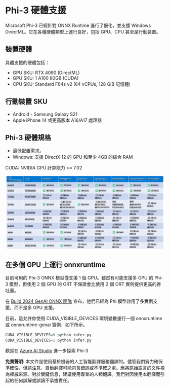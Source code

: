 # Phi-3 硬體支援

Microsoft Phi-3 已經針對 ONNX Runtime 進行了優化，並支援 Windows DirectML。它在各種硬體類型上運行良好，包括 GPU、CPU 甚至是行動裝置。

## 裝置硬體
具體支援的硬體包括：

- GPU SKU: RTX 4090 (DirectML)
- GPU SKU: 1 A100 80GB (CUDA)
- CPU SKU: Standard F64s v2 (64 vCPUs, 128 GiB 記憶體)

## 行動裝置 SKU

- Android - Samsung Galaxy S21
- Apple iPhone 14 或更高版本 A16/A17 處理器

## Phi-3 硬體規格

- 最低配置需求。
- Windows: 支援 DirectX 12 的 GPU 和至少 4GB 的綜合 RAM

CUDA: NVIDIA GPU 計算能力 >= 7.02

![HardwareSupport](../../../../translated_images/phi3hardware.18078f58e0564ddd43d2acce655b86f50c1b2dd9fe2be2b52d49d835bcf36fbc.tw.png)

## 在多個 GPU 上運行 onnxruntime

目前可用的 Phi-3 ONNX 模型僅支援 1 個 GPU。雖然有可能支援多 GPU 的 Phi-3 模型，但使用 2 個 GPU 的 ORT 不保證會比使用 2 個 ORT 實例提供更高的吞吐量。

在 [Build 2024 GenAI ONNX 團隊](https://youtu.be/WLW4SE8M9i8?si=EtG04UwDvcjunyfC) 宣布，他們已經為 Phi 模型啟用了多實例支援，而不是多 GPU 支援。

目前，這允許你使用 CUDA_VISIBLE_DEVICES 環境變數運行一個 onnxruntime 或 onnxruntime-genai 實例，如下所示。

```Python
CUDA_VISIBLE_DEVICES=0 python infer.py
CUDA_VISIBLE_DEVICES=1 python infer.py
```

歡迎在 [Azure AI Studio](https://ai.azure.com) 進一步探索 Phi-3

**免責聲明**:
本文件是使用基於機器的人工智能翻譯服務翻譯的。儘管我們努力確保準確性，但請注意，自動翻譯可能包含錯誤或不準確之處。應將原始語言的文件視為權威來源。對於關鍵信息，建議使用專業的人類翻譯。我們對因使用本翻譯而引起的任何誤解或誤讀不承擔責任。